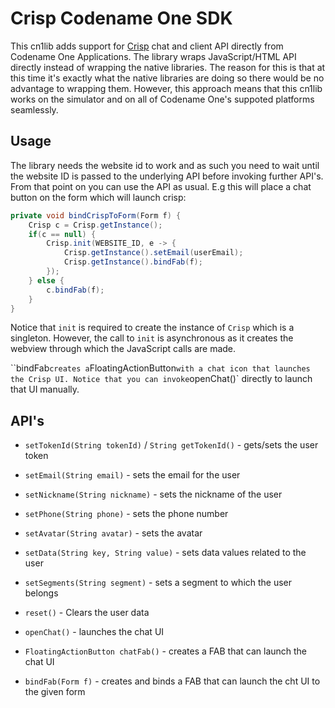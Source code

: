 # Crisp Codename One SDK

This cn1lib adds support for [Crisp](http://crisp.chat/) chat and client API directly from Codename One Applications. The library wraps JavaScript/HTML API directly instead of wrapping the native libraries. The reason for this is that at this time it's exactly what the native libraries are doing so there would be no advantage to wrapping them. However, this approach means that this cn1lib works on the simulator and on all of Codename One's suppoted platforms seamlessly.

## Usage

The library needs the website id to work and as such you need to wait until the website ID is passed to the underlying API before invoking further API's. From that point on you can use the API as usual. E.g this will place a chat button on the form which will launch crisp:

````java
private void bindCrispToForm(Form f) {
    Crisp c = Crisp.getInstance();
    if(c == null) {
        Crisp.init(WEBSITE_ID, e -> {
            Crisp.getInstance().setEmail(userEmail);
            Crisp.getInstance().bindFab(f);
        });
    } else {
        c.bindFab(f);
    }
}
````

Notice that `init` is required to create the instance of `Crisp` which is a singleton. However, the call to `init` is asynchronous as it creates the webview through which the JavaScript calls are made.

``bindFab` creates a `FloatingActionButton` with a chat icon that launches the Crisp UI. Notice that you can invoke `openChat()` directly to launch that UI manually. 

## API's

- `setTokenId(String tokenId)` / `String getTokenId()` - gets/sets the user token

- `setEmail(String email)` - sets the email for the user

- `setNickname(String nickname)` - sets the nickname of the user

- `setPhone(String phone)` - sets the phone number

- `setAvatar(String avatar)` - sets the avatar

- `setData(String key, String value)` - sets data values related to the user

- `setSegments(String segment)` - sets a segment to which the user belongs 

- `reset()` - Clears the user data
    
- `openChat()` - launches the chat UI
    
- `FloatingActionButton chatFab()` - creates a FAB that can launch the chat UI
    
- `bindFab(Form f)` - creates and binds a FAB that can launch the cht UI to the given form
